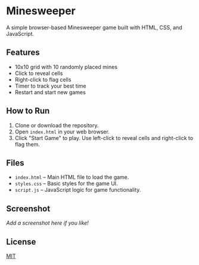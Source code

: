 # Minesweeper

A simple browser-based Minesweeper game built with HTML, CSS, and JavaScript.

## Features

- 10x10 grid with 10 randomly placed mines
- Click to reveal cells
- Right-click to flag cells
- Timer to track your best time
- Restart and start new games

## How to Run

1. Clone or download the repository.
2. Open `index.html` in your web browser.
3. Click "Start Game" to play. Use left-click to reveal cells and right-click to flag them.

## Files

- `index.html` – Main HTML file to load the game.
- `styles.css` – Basic styles for the game UI.
- `script.js` – JavaScript logic for game functionality.

## Screenshot

_Add a screenshot here if you like!_

## License

[MIT](LICENSE)
